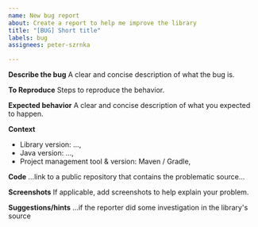 ```yaml
---
name: New bug report
about: Create a report to help me improve the library
title: "[BUG] Short title"
labels: bug
assignees: peter-szrnka

---
```


**Describe the bug**
A clear and concise description of what the bug is.

**To Reproduce**
Steps to reproduce the behavior.

**Expected behavior**
A clear and concise description of what you expected to happen.

**Context**
- Library version: ...,
- Java version: ...,
- Project management tool & version: Maven / Gradle,

**Code**
...link to a public repository that contains the problematic source...

**Screenshots**
If applicable, add screenshots to help explain your problem.

**Suggestions/hints**
...if the reporter did some investigation in the library's source

